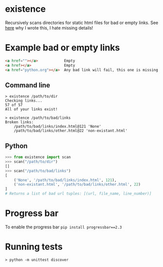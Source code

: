 existence
=========

Recursively scans directories for static html files for bad or empty links. See
[here](http://www.ericcarmichael.com/writing-my-first-python-package.html) why I wrote this, I hate missing details!

# Example bad or empty links

```html
<a href=""></a>            Empty
<a href></a>               Empty
<a href="python.org"></a>  Any bad link will fail, this one is missing http://
```

## Command line

    > existence /path/to/dir
    Checking links...
    57 of 57
    All of your links exist!

    > existence /path/to/bad/links
    Broken links:
        /path/to/bad/links/index.html@121 'None'
        /path/to/bad/links/other.html@22 'non-existant.html'

## Python

```python
>>> from existence import scan
>>> scan("/path/to/dir")
[]
>>> scan("/path/to/bad/links")
[
    ('None', '/path/to/bad/links/index.html', 121),
    ('non-existant.html', '/path/to/bad/links/other.html', 22)
]
# Returns a list of bad url tuples: [(url, file_name, line_number)]
```

# Progress bar

To enable the progress bar `pip install progressbar==2.3`


# Running tests

    > python -m unittest discover
